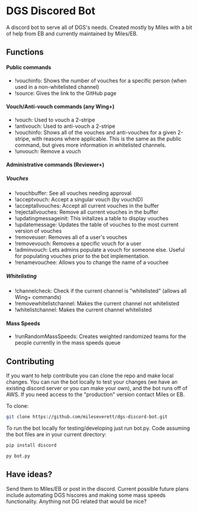 # DGS Discored Bot
A discord bot to serve all of DGS's needs. Created mostly by Miles with a bit of help from EB and currently maintained by Miles/EB.

## Functions

#### Public commands
- !vouchinfo: Shows the number of vouches for a specific person (when used in a non-whitelisted channel)
- !source: Gives the link to the GitHub page

#### Vouch/Anti-vouch commands (any Wing+)
- !vouch: Used to vouch a 2-stripe
- !antivouch: Used to anti-vouch a 2-stripe
- !vouchinfo: Shows all of the vouches and anti-vouches for a given 2-stripe, with reasons where applicable. This is the same as the public command, but gives more information in whitelisted channels.
- !unvouch: Remove a vouch

#### Administrative commands (Reviewer+)
##### Vouches
- !vouchbuffer: See all vouches needing approval
- !acceptvouch: Accept a singular vouch (by vouchID)
- !acceptallvouches: Accept all current vouches in the buffer
- !rejectallvouches: Remove all current vouches in the buffer
- !updatingmessageinit: This initalizes a table to display vouches
- !updatemessage: Updates the table of vouches to the most current version of vouches
- !removeuser: Removes all of a user's vouches
- !removevouch: Removes a specific vouch for a user
- !adminvouch: Lets admins populate a vouch for someone else. Useful for populating vouches prior to the bot implementation.
- !renamevouchee: Allows you to change the name of a vouchee

##### Whitelisting
- !channelcheck: Check if the current channel is "whitelisted" (allows all Wing+ commands)
- !removewhitelistchannel: Makes the current channel not whitelisted
- !whitelistchannel: Makes the current channel whitelisted

#### Mass Speeds
- !runRandomMassSpeeds: Creates weighted randomized teams for the people currently in the mass speeds queue

## Contributing
If you want to help contribute you can clone the repo and make local changes. You can run the bot locally to test your changes (we have an existing discord server or you can make your own), and the bot runs off of AWS. If you need access to the "production" version contact Miles or EB.

To clone:
```bash
git clone https://github.com/mileseverett/dgs-discord-bot.git
```

To run the bot locally for testing/developing just run bot.py. Code assuming the bot files are in your current directory:

```python
pip install discord
```

```bash
py bot.py
```

## Have ideas?
Send them to Miles/EB or post in the discord. Current possible future plans include automating DGS hiscores and making some mass speeds functionality. Anything not DG related that would be nice?
